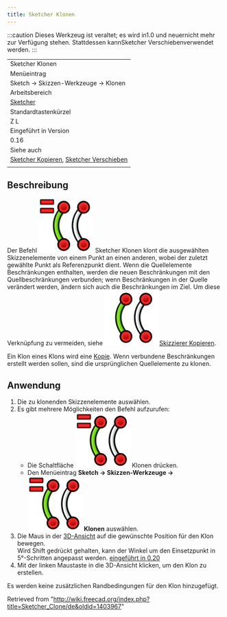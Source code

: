 ```yaml
---
title: Sketcher Klonen
---
```


:::caution
Dieses Werkzeug ist veraltet; es wird in1.0 und neuernicht mehr zur Verfügung stehen. Stattdessen kannSketcher Verschiebenverwendet werden.
:::

|                                                                                                                         |
| ----------------------------------------------------------------------------------------------------------------------- |
| Sketcher Klonen                                                                                                         |
| Menüeintrag                                                                                                             |
| Sketch → Skizzen-Werkzeuge → Klonen                                                                                     |
| Arbeitsbereich                                                                                                          |
| [Sketcher](/Sketcher_Workbench/de "Sketcher Workbench/de")                                                              |
| Standardtastenkürzel                                                                                                    |
| Z L                                                                                                                     |
| Eingeführt in Version                                                                                                   |
| 0.16                                                                                                                    |
| Siehe auch                                                                                                              |
| [Sketcher Kopieren](/Sketcher_Copy/de "Sketcher Copy/de"), [Sketcher Verschieben](/Sketcher_Move/de "Sketcher Move/de") |
|                                                                                                                         |

## Beschreibung

Der Befehl ![](/src/assets/images/Sketcher_Clone.svg) Sketcher Klonen klont die ausgewählten Skizzenelemente von einem Punkt an einen anderen, wobei der zuletzt gewählte
Punkt als Referenzpunkt dient. Wenn die Quellelemente Beschränkungen enthalten, werden die neuen Beschränkungen mit den Quellbeschränkungen verbunden; wenn Beschränkungen in der Quelle verändert werden, ändern sich auch die Beschränkungen im Ziel. Um diese Verknüpfung zu vermeiden, siehe ![](/src/assets/images/Sketcher_Copy.svg)[Skizzierer Kopieren](/Sketcher_Copy/de "Sketcher Copy/de").

Ein Klon eines Klons wird eine [Kopie](/Sketcher_Copy/de "Sketcher Copy/de"). Wenn verbundene Beschränkungen erstellt werden sollen, sind die ursprünglichen Quellelemente zu klonen.

## Anwendung

1. Die zu klonenden Skizzenelemente auswählen.
2. Es gibt mehrere Möglichkeiten den Befehl aufzurufen:
   - Die Schaltfläche ![](/src/assets/images/Sketcher_Clone.svg) Klonen drücken.
   - Den Menüeintrag **Sketch → Skizzen-Werkzeuge → ![](/src/assets/images/Sketcher_Clone.svg) Klonen** auswählen.
3. Die Maus in der [3D-Ansicht](/3D_view/de "3D view/de") auf die gewünschte Position für den Klon bewegen.  
   Wird Shift gedrückt gehalten, kann der Winkel um den Einsetzpunkt in 5°-Schritten angepasst werden. [eingeführt in 0.20](/Release_notes_0.20/de "Release notes 0.20/de")
4. Mit der linken Maustaste in die 3D-Ansicht klicken, um den Klon zu erstellen.

Es werden keine zusätzlichen Randbedingungen für den Klon hinzugefügt.

Retrieved from "<http://wiki.freecad.org/index.php?title=Sketcher_Clone/de&oldid=1403967>"
